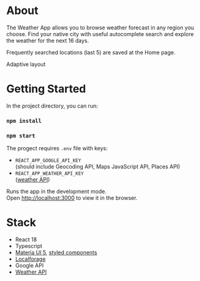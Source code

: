 # About
The Weather App allows you to browse weather forecast in any region you choose. Find your native city with useful autocomplete search and explore the weather for the next 16 days.

Frequently searched locations (last 5) are saved at the Home page.

Adaptive layout
  
# Getting Started

In the project directory, you can run:

### `npm install`
### `npm start`

The progect requires `.env` file with keys:
- `REACT_APP_GOOGLE_API_KEY`\
(should include Geocoding API, Maps JavaScript API, Places API)
- `REACT_APP_WEATHER_API_KEY`\
([weather API](https://www.weatherbit.io/))

Runs the app in the development mode.\
Open [http://localhost:3000](http://localhost:3000) to view it in the browser.

# Stack
- React 18
- Typescript
- [Materia UI 5](https://mui.com/), [styled components](https://styled-components.com/)
- [Localforage](https://github.com/localForage/localForage)
- Google API
- [Weather API](https://www.weatherbit.io/)